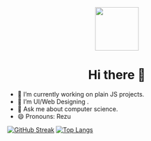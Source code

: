 
<div id="header" align="center">
  <img src="https://media.giphy.com/media/M9gbBd9nbDrOTu1Mqx/giphy.gif" width="100"/>
  <h1> Hi there 👋 </h1>
</div>


- 🔭 I’m currently working on plain JS projects.
- 🌱 I’m UI/Web Designing .
- 💬 Ask me about computer science.
- 😄 Pronouns: Rezu

[![GitHub Streak](http://github-readme-streak-stats.herokuapp.com?user=RijuBohaju&theme=dark&background=000000)](https://git.io/streak-stats)
[![Top Langs](https://github-readme-stats.vercel.app/api/top-langs/?username=RijuBohaju&layout=compact&theme=vision-friendly-dark)](https://github.com/anuraghazra/github-readme-stats)
